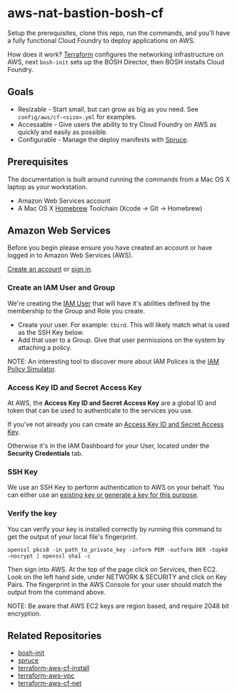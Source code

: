 # aws-nat-bastion-bosh-cf

Setup the prerequisites, clone this repo, run the commands, and you'll have a fully functional Cloud Foundry to deploy applications on AWS.

How does it work? [Terraform](https://www.terraform.io/) configures the networking infrastructure on AWS, next `bosh-init` sets up the BOSH Director, then BOSH installs Cloud Foundry.

## Goals

  * Resizable - Start small, but can grow as big as you need.  See `config/aws/cf-<size>.yml` for examples.
  * Accessable - Give users the ability to try Cloud Foundry on AWS as quickly and easily as possible.
  * Configurable - Manage the deploy manifests with [Spruce](https://github.com/geofffranks/spruce).

## Prerequisites

The documentation is built around running the commands from a Mac OS X laptop as your workstation.

  * Amazon Web Services account
  * A Mac OS X [Homebrew](http://brew.sh/) Toolchain (Xcode -> Git -> Homebrew)

## Amazon Web Services

Before you begin please ensure you have created an account or have logged in to Amazon Web Services (AWS).

[Create an account](https://aws.amazon.com/free) or [sign in](https://console.aws.amazon.com/console/home).

### Create an IAM User and Group

We're creating the [IAM User](http://docs.aws.amazon.com/IAM/latest/UserGuide/id.html) that will have it's abilities defined by the membership to the Group and Role you create.

* Create your user.  For example: `tbird`. This will likely match what is used as the SSH Key below.
* Add that user to a Group.  Give that user permissions on the system by attaching a policy.

NOTE: An interesting tool to discover more about IAM Polices is the [IAM Policy Simulator](http://docs.aws.amazon.com/IAM/latest/UserGuide/access_policies_testing-policies.html).

### Access Key ID and Secret Access Key

At AWS, the **Access Key ID and Secret Access Key** are a global ID and token that can be used to authenticate to the services you use.

If you've not already you can create an [Access Key ID and Secret Access Key](http://docs.aws.amazon.com/AWSSimpleQueueService/latest/SQSGettingStartedGuide/AWSCredentials.html).

Otherwise it's in the IAM Dashboard for your User, located under the **Security Credentials** tab.

### SSH Key

We use an SSH Key to perform authentication to AWS on your behalf.  You can either use an [existing key or generate a key for this purpose](http://docs.aws.amazon.com/AWSEC2/latest/UserGuide/ec2-key-pairs.html).

### Verify the key

You can verify your key is installed correctly by running this command to get the output of your local file's fingerprint.

```
openssl pkcs8 -in path_to_private_key -inform PEM -outform DER -topk8 -nocrypt | openssl sha1 -c
```

Then sign into AWS. At the top of the page click on Services, then EC2.  Look on the left hand side, under NETWORK & SECURITY and click on Key Pairs.  The fingerprint in the AWS Console for your user should match the output from the command above.

NOTE: Be aware that AWS EC2 keys are region based, and require 2048 bit encryption.

## Related Repositories

  * [bosh-init](https://github.com/cloudfoundry/bosh-init)
  * [spruce](https://github.com/geofffranks/spruce)
  * [terraform-aws-cf-install](https://github.com/cloudfoundry-community/terraform-aws-cf-install)
  * [terraform-aws-vpc](https://github.com/cloudfoundry-community/terraform-aws-vpc)
  * [terraform-aws-cf-net](https://github.com/cloudfoundry-community/terraform-aws-cf-net)
